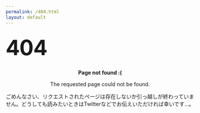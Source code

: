 ```yaml
---
permalink: /404.html
layout: default
---
```

<style type="text/css" media="screen">
  .container {
    margin: 10px auto;
    max-width: 600px;
    text-align: center;
  }
  h1 {
    margin: 30px 0;
    font-size: 4em;
    line-height: 1;
    letter-spacing: -1px;
  }
</style>

# 404

<div class="container">
  <p><strong>Page not found :(</strong></p>
  <p>The requested page could not be found.</p>
  <p>ごめんなさい、リクエストされたページは存在しないか引っ越しが終わっていません。どうしても読みたいときはTwitterなどでお伝えいただければ幸いです…。</p>
</div>

